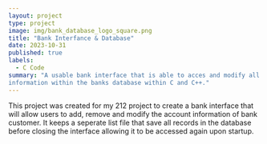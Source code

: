 ```yaml
---
layout: project
type: project
image: img/bank_database_logo_square.png
title: "Bank Interfance & Database"
date: 2023-10-31
published: true
labels:
  - C Code
summary: "A usable bank interface that is able to acces and modify all bank customers
information within the banks database within C and C++."
---
```


This project was created for my 212 project to create a bank interface that will allow users 
to add, remove and modify the account information of bank customer. It keeps a seperate list 
file that save all records in the database before closing the interface allowing it to be 
accessed again upon startup.
